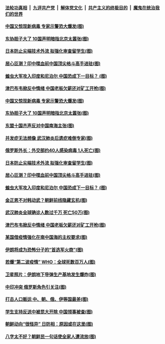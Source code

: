 ####  [法轮功真相](../../../../basic/blob/master/README.md?t=06301702) &nbsp;|&nbsp; [九评共产党](../../../../9ping.md/blob/master/README.md?t=06301702) &nbsp;|&nbsp; [解体党文化](../../../../jtdwh.md/blob/master/README.md?t=06301702)  &nbsp;|&nbsp; [共产主义的终极目的](../../../../gczydzjmd.md/blob/master/README.md?t=06301702) &nbsp;|&nbsp; [魔鬼在统治我们的世界](../../../../mgztzwmdsj.md/blob/master/README.md?t=06301702) 

#### [中国又惊现新病毒 专家示警恐大爆发(图)](../pages/p9/938188.md?t=06301702) 

#### [东协胆子大了 10国声明暗指北京太嚣张(图)](../pages/p9/938103.md?t=06301702) 

#### [日本防止尖端技术外流 拟强化审查留学生(图)](../pages/p9/938140.md?t=06301702) 

#### [居心叵测？印中喋血前中国顶尖格斗高手进驻(图)](../pages/p9/938084.md?t=06301702) 

#### [蝗虫大军攻入印度和尼泊尔 中国恐成下一目标？ (图)](../pages/p9/937951.md?t=06301702) 

#### [津巴布韦掀反中情绪 中国老板欠薪还对矿工开枪(图)](../pages/p9/937977.md?t=06301702) 

#### [中国又惊现新病毒 专家示警恐大爆发(图)](../pages/p9/938188.md?t=06301702) 

#### [东协胆子大了 10国声明暗指北京太嚣张(图)](../pages/p9/938103.md?t=06301702) 

#### [东盟十国齐声反对中国南海主张(图)](../pages/p9/938151.md?t=06301702) 

#### [并发症无法想像 武汉肺炎后遗症难倒专家(图)](../pages/p9/938109.md?t=06301702) 

#### [俄罗斯外长：外交部约40人感染病毒 1人死亡(图)](../pages/p9/938126.md?t=06301702) 

#### [日本防止尖端技术外流 拟强化审查留学生(图)](../pages/p9/938140.md?t=06301702) 

#### [居心叵测？印中喋血前中国顶尖格斗高手进驻(图)](../pages/p9/938084.md?t=06301702) 

#### [蝗虫大军攻入印度和尼泊尔 中国恐成下一目标？ (图)](../pages/p9/937951.md?t=06301702) 

#### [金正恩不对韩动武？朝鲜前线隐藏玄机(图)](../pages/p9/937980.md?t=06301702) 

#### [武汉肺炎全球确诊人数过千万 死亡50万(图)](../pages/p9/938051.md?t=06301702) 

#### [津巴布韦掀反中情绪 中国老板欠薪还对矿工开枪(图)](../pages/p9/937977.md?t=06301702) 

#### [某国借疫情强化在南中国海的主权要求(图)](../pages/p9/938050.md?t=06301702) 

#### [伊朗将成为恐怖分子的“首选军火商”(图)](../pages/p9/938049.md?t=06301702) 

#### [若爆“第二波疫情” WHO：全球死数百万人(图)](../pages/p9/937865.md?t=06301702) 

#### [卫星照片：伊朗地下导弹生产基地发生爆炸(图)](../pages/p9/937933.md?t=06301702) 

#### [中印冲突 俄罗斯角色引关注(图)](../pages/p9/937930.md?t=06301702) 

#### [打击人口贩运 中、朝、俄、伊等国最差(图)](../pages/p9/937861.md?t=06301702) 

#### [学生支持反送中被昆大开除 中国领事被查(图)](../pages/p9/937917.md?t=06301702) 

#### [朝鲜动向“很怪异” 日防相：原因或在这里(图)](../pages/p9/937846.md?t=06301702) 

#### [八字太不好？朝鲜民一句话使全家人遭流放(图)](../pages/p9/937770.md?t=06301702) 

